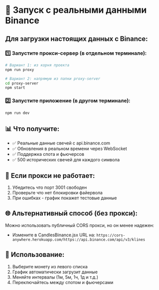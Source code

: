 # 🚀 Запуск с реальными данными Binance

## Для загрузки настоящих данных с Binance:

### 1️⃣ Запустите прокси-сервер (в отдельном терминале):
```bash
# Вариант 1: из корня проекта
npm run proxy

# Вариант 2: напрямую из папки proxy-server
cd proxy-server
npm start
```

### 2️⃣ Запустите приложение (в другом терминале):
```bash
npm run dev
```

## 📊 Что получите:
- ✅ Реальные данные свечей с api.binance.com
- ✅ Обновления в реальном времени через WebSocket
- ✅ Поддержка спота и фьючерсов
- ✅ 500 исторических свечей для каждого символа

## 🔧 Если прокси не работает:
1. Убедитесь что порт 3001 свободен
2. Проверьте что нет блокировки файервола
3. При ошибках - график покажет тестовые данные

## 🌐 Альтернативный способ (без прокси):
Можно использовать публичный CORS прокси, но он менее надежен:
- Измените в CandlesBinance.jsx URL на: `https://cors-anywhere.herokuapp.com/https://api.binance.com/api/v3/klines`

## 📱 Использование:
1. Выберите монету из левого списка
2. График автоматически загрузит данные
3. Меняйте интервалы (1м, 5м, 1ч, 1д и т.д.)
4. Переключайтесь между спотом и фьючерсами